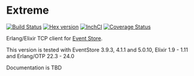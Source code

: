 # Extreme

[![Build Status](https://github.com/exponentially/extreme/actions/workflows/test.yml/badge.svg)](https://github.com/exponentially/extreme/actions/workflows/test.yml)
[![Hex version](https://img.shields.io/hexpm/v/extreme.svg "Hex version")](https://hex.pm/packages/extreme)
[![InchCI](https://inch-ci.org/github/exponentially/extreme.svg?branch=v1.0.0)](https://inch-ci.org/github/exponentially/extreme)
[![Coverage Status](https://coveralls.io/repos/github/exponentially/extreme/badge.svg?branch=v1.0.0)](https://coveralls.io/github/exponentially/extreme?branch=v1.0.0)


Erlang/Elixir TCP client for [Event Store](http://geteventstore.com/).

This version is tested with EventStore 3.9.3, 4.1.1 and 5.0.10, Elixir 1.9 - 1.11 and Erlang/OTP 22.3 - 24.0

Documentation is TBD
